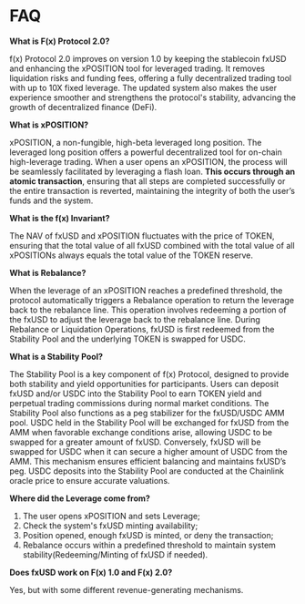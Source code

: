 # FAQ

**What is F(x) Protocol 2.0?**

f(x) Protocol 2.0 improves on version 1.0 by keeping the stablecoin fxUSD and enhancing the xPOSITION tool for leveraged trading. It removes liquidation risks and funding fees, offering a fully decentralized trading tool with up to 10X fixed leverage. The updated system also makes the user experience smoother and strengthens the protocol's stability, advancing the growth of decentralized finance (DeFi).

**What is xPOSITION?**

xPOSITION, a non-fungible, high-beta leveraged long position. The leveraged long position offers a powerful decentralized tool for on-chain high-leverage trading. When a user opens an xPOSITION, the process will be seamlessly facilitated by leveraging a flash loan. **This occurs through an atomic transaction**, ensuring that all steps are completed successfully or the entire transaction is reverted, maintaining the integrity of both the user’s funds and the system.

**What is the f(x) Invariant?**

The NAV of fxUSD and xPOSITION fluctuates with the price of TOKEN, ensuring that the total value of all fxUSD combined with the total value of all xPOSITIONs always equals the total value of the TOKEN reserve.

**What is Rebalance?**

When the leverage of an xPOSITION reaches a predefined threshold, the protocol automatically triggers a Rebalance operation to return the leverage back to the rebalance line. This operation involves redeeming a portion of the fxUSD to adjust the leverage back to the rebalance line. During Rebalance or Liquidation Operations, fxUSD is first redeemed from the Stability Pool and the underlying TOKEN is swapped for USDC.

**What is a Stability Pool?**

The Stability Pool is a key component of f(x) Protocol, designed to provide both stability and yield opportunities for participants. Users can deposit fxUSD and/or USDC into the Stability Pool to earn TOKEN yield and perpetual trading commissions during normal market conditions. The Stability Pool also functions as a peg stabilizer for the fxUSD/USDC AMM pool. USDC held in the Stability Pool will be exchanged for fxUSD from the AMM when favorable exchange conditions arise, allowing USDC to be swapped for a greater amount of fxUSD. Conversely, fxUSD will be swapped for USDC when it can secure a higher amount of USDC from the AMM. This mechanism ensures efficient balancing and maintains fxUSD’s peg. USDC deposits into the Stability Pool are conducted at the Chainlink oracle price to ensure accurate valuations.&#x20;

**Where did the Leverage come from?**

1. The user opens xPOSITION and sets Leverage;
2. Check the system's fxUSD minting availability;
3. Position opened, enough fxUSD is minted, or deny the transaction;
4. Rebalance occurs within a predefined threshold to maintain system stability(Redeeming/Minting of fxUSD if needed).

**Does fxUSD work on F(x) 1.0 and F(x) 2.0?**

Yes, but with some different revenue-generating mechanisms.

